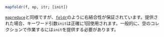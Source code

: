 ```julia
mapfoldr(f, op, itr; [init])
```

[`mapreduce`](@ref)と同様ですが、[`foldr`](@ref)のように右結合性が保証されています。提供された場合、キーワード引数`init`は正確に1回使用されます。一般的に、空のコレクションで作業するには`init`を提供する必要があります。
